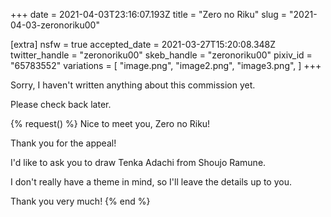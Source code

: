 +++
date = 2021-04-03T23:16:07.193Z
title = "Zero no Riku"
slug = "2021-04-03-zeronoriku00"

[extra]
nsfw = true
accepted_date = 2021-03-27T15:20:08.348Z
twitter_handle = "zeronoriku00"
skeb_handle = "zeronoriku00"
pixiv_id = "65783552"
variations = [
  "image.png",
  "image2.png",
  "image3.png",
]
+++

Sorry, I haven't written anything about this commission yet.

Please check back later.

{% request() %}
Nice to meet you, Zero no Riku!

Thank you for the appeal!

I'd like to ask you to draw Tenka Adachi from Shoujo Ramune.

I don't really have a theme in mind, so I'll leave the details up to you.

Thank you very much!
{% end %}
